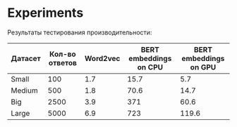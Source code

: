 # Experiments

Результаты тестирования производительности:

| Датасет | Кол-во ответов | Word2vec | BERT embeddings on CPU | BERT embeddings on GPU |
|---------|----------------|----------|------------------------|------------------------|
| Small   | 100            | 1.7      | 15.7                   | 5.7                    |
| Medium  | 500            | 1.8      | 70.6                   | 14.7                   |
| Big     | 2500           | 3.9      | 371                    | 60.6                   |
| Large   | 5000           | 6.9      | 723                    | 119.6                  |

